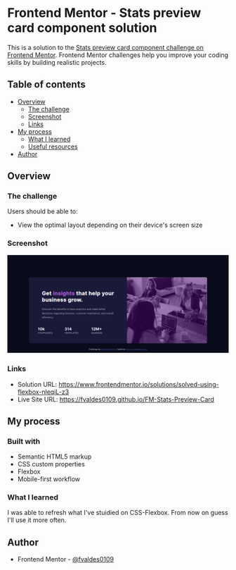 # Frontend Mentor - Stats preview card component solution

This is a solution to the [Stats preview card component challenge on Frontend Mentor](https://www.frontendmentor.io/challenges/stats-preview-card-component-8JqbgoU62). Frontend Mentor challenges help you improve your coding skills by building realistic projects.  

## Table of contents

- [Overview](#overview)
  - [The challenge](#the-challenge)
  - [Screenshot](#screenshot)
  - [Links](#links)
- [My process](#my-process)
  - [What I learned](#what-i-learned)
  - [Useful resources](#useful-resources)
- [Author](#author)

## Overview

### The challenge

Users should be able to:

- View the optimal layout depending on their device's screen size

### Screenshot

![Project Screenshot](./images/screenshot.png)

### Links

- Solution URL: <https://www.frontendmentor.io/solutions/solved-using-flexbox-nleqiL-z3>
- Live Site URL: <https://fvaldes0109.github.io/FM-Stats-Preview-Card>

## My process

### Built with

- Semantic HTML5 markup
- CSS custom properties
- Flexbox
- Mobile-first workflow

### What I learned

I was able to refresh what I've stuidied on CSS-Flexbox. From now on guess I'll use it more often.

## Author

- Frontend Mentor - [@fvaldes0109](https://www.frontendmentor.io/profile/fvaldes0109)
